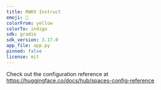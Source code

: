 ```yaml
---
title: RWKV Instruct
emoji: 💩
colorFrom: yellow
colorTo: indigo
sdk: gradio
sdk_version: 3.17.0
app_file: app.py
pinned: false
license: mit
---
```


Check out the configuration reference at https://huggingface.co/docs/hub/spaces-config-reference
